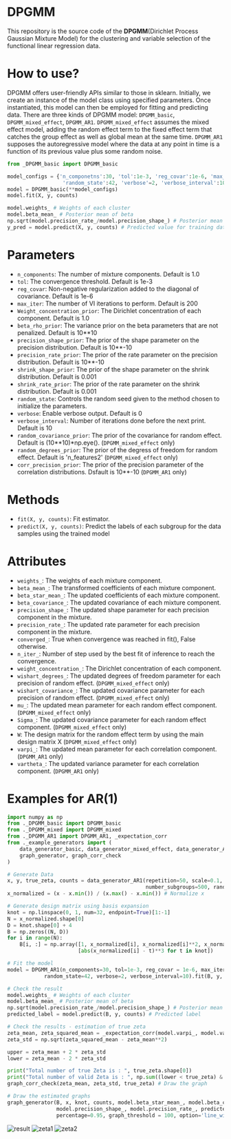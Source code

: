 # DPGMM
This repository is the source code of the **DPGMM**(Dirichlet Process Gaussian Mixture Model) for the clustering and variable selection of the functional linear regression data.

# How to use?
DPGMM offers user-friendly APIs similar to those in sklearn. Initially, we create an instance of the model class using specified parameters. Once instantiated, this model can then be employed for fitting and predicting data. There are three kinds of DPGMM model: `DPGMM_basic`, `DPGMM_mixed_effect`, `DPGMM_AR1`. `DPGMM_mixed_effect` assumes the mixed effect model, adding the random effect term to the fixed effect term that catches the group effect as well as global mean at the same time. `DPGMM_AR1` supposes the autoregressive model where the data at any point in time is a function of its previous value plus some random noise.

```python
from _DPGMM_basic import DPGMM_basic

model_configs = {'n_componetns':30, 'tol':1e-3, 'reg_covar':1e-6, 'max_iter':10000,
                  'random_state':42, 'verbose'=2, 'verbose_interval':10}
model = DPGMM_basic(**model_configs)
model.fit(X, y, counts)

model.weights_ # Weights of each cluster
model.beta_mean_ # Posterior mean of beta
np.sqrt(model.precision_rate_/model.precision_shape_) # Posterior mean of standard deviation
y_pred = model.predict(X, y, counts) # Predicted value for training data
```

# Parameters
- `n_components`: The number of mixture components. Default is 1.0
- `tol`: The convergence threshold. Default is 1e-3
- `reg_covar`: Non-negative regularization added to the diagonal of covariance. Default is 1e-6
- `max_iter`: The number of VI iterations to perform. Default is 200
- `Weight_concentration_prior`: The Dirichlet concentration of each component. Default is 1.0
- `beta_rho_prior`: The variance prior on the beta parameters that are not penalized. Default is 10**10
- `precision_shape_prior`: The prior of the shape parameter on the precision distribution. Default is 10**-10
- `precision_rate_prior`: The prior of the rate parameter on the precision distribution. Default is 10**-10      
- `shrink_shape_prior`: The prior of the shape parameter on the shrink distribution. Default is 0.001
- `shrink_rate_prior`: The prior of the rate parameter on the shrink distribution. Default is 0.001
- `random_state`: Controls the random seed given to the method chosen to initialize the parameters.  
- `verbose`: Enable verbose output. Default is 0
- `verbose_interval`: Number of iterations done before the next print. Default is 10
- `random_covariance_prior`: The prior of the covariance for random effect. Default is (10**10)*np.eye(). (`DPGMM_mixed_effect` only)
- `random_degrees_prior`: The prior of the degress of freedom for random effect. Default is 'n_features2' (`DPGMM_mixed_effect` only)
- `corr_precision_prior`: The prior of the precision parameter of the correlation distributions. Dsfault is 10**-10 (`DPGMM_AR1` only)

# Methods
- `fit(X, y, counts)`: Fit estimator.
- `predict(X, y, counts)`: Predict the labels of each subgroup for the data samples using the trained model

# Attributes
- `weights_`: The weights of each mixture component.
- `beta_mean_`: The transformed coefficients of each mixture component.
- `beta_star_mean_`: The updated coefficients of each mixture component.
- `beta_covariance_`: The updated covariance of each mixture component.
- `precision_shape_`: The updated shape parameter for each precision component in the mixture.
- `precision_rate_`: The updated rate parameter for each precision component in the mixture. 
- `converged_`: True when convergence was reached in fit(), False otherwise.
- `n_iter_`: Number of step used by the best fit of inference to reach the convergence.
- `weight_concentration_`: The Dirichlet concentration of each component.
- `wishart_degrees_`: The updated degrees of freedom parameter for each precision of random effect. (`DPGMM_mixed_effect` only)
- `wishart_covariance_`: The updated covariance parameter for each precision of random effect. (`DPGMM_mixed_effect` only)
- `mu_`: The updated mean parameter for each random effect component.  (`DPGMM_mixed_effect` only)
- `Sigma_`: The updated covariance parameter for each random effect component. (`DPGMM_mixed_effect` only)
- `W`: The design matrix for the random effect term by using the main design matrix X (`DPGMM_mixed_effect` only)
- `varpi_`: The updated mean parameter for each correlation component. (`DPGMM_AR1` only)
- `vartheta_`: The updated variance parameter for each correlation component. (`DPGMM_AR1` only)

# Examples for AR(1)
```python
import numpy as np
from ._DPGMM_basic import DPGMM_basic
from ._DPGMM_mixed import DPGMM_mixed
from ._DPGMM_AR1 import DPGMM_AR1, _expectation_corr
from ._example_generators import (
    data_generator_basic, data_generator_mixed_effect, data_generator_AR1, 
    graph_generator, graph_corr_check
)

# Generate Data
x, y, true_zeta, counts = data_generator_AR1(repetition=50, scale=0.1, 
                                             number_subgroups=500, random_seed=100)
x_normalized = (x - x.min()) / (x.max() - x.min()) # Normalize x

# Generate design matrix using basis expansion
knot = np.linspace(0, 1, num=32, endpoint=True)[1:-1]
N = x_normalized.shape[0]
D = knot.shape[0] + 4
B = np.zeros((N, D))
for i in range(N):
    B[i, :] = np.array([1, x_normalized[i], x_normalized[i]**2, x_normalized[i]**3] + 
                       [abs(x_normalized[i] - t)**3 for t in knot])

# Fit the model
model = DPGMM_AR1(n_components=30, tol=1e-3, reg_covar = 1e-6, max_iter=10000, 
            random_state=42, verbose=2, verbose_interval=10).fit(B, y, counts)

# Check the result
model.weights_ # Weights of each cluster
model.beta_mean_ # Posterior mean of beta
np.sqrt(model.precision_rate_/model.precision_shape_) # Posterior mean of standard deviation
predicted_label = model.predict(B, y, counts) # Predicted label

# Check the results - estimation of true zeta
zeta_mean, zeta_squared_mean = _expectation_corr(model.varpi_, model.vartheta_)
zeta_std = np.sqrt(zeta_squared_mean - zeta_mean**2)

upper = zeta_mean + 2 * zeta_std
lower = zeta_mean - 2 * zeta_std

print("Total number of true Zeta is : ", true_zeta.shape[0])
print("Total number of valid Zeta is : ", np.sum((lower < true_zeta) & (true_zeta < upper)))
graph_corr_check(zeta_mean, zeta_std, true_zeta) # Draw the graph

# Draw the estimated graphs
graph_generator(B, x, knot, counts, model.beta_star_mean_, model.beta_covariance_,
                model.precision_shape_, model.precision_rate_, predicted_label,
                percentage=0.95, graph_threshold = 100, option='line_without_minor', interval=True)
```

![result](https://github.com/user-attachments/assets/7bbacc47-3d13-4146-ab02-21153146835e)
![zeta1](https://github.com/user-attachments/assets/56ca5581-a2ea-430d-a782-131c8cb3c5ec)
![zeta2](https://github.com/user-attachments/assets/ef4039c9-2e46-4b40-8b81-37687414e453)
